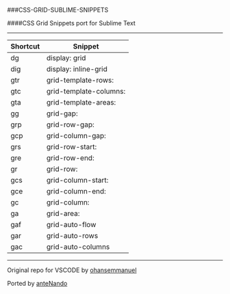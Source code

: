 ###CSS-GRID-SUBLIME-SNIPPETS

####CSS Grid Snippets port for Sublime Text

---

| Shortcut | Snippet                |
|----------|------------------------|
| dg       | display: grid          |
| dig      | display: inline-grid   |
| gtr      | grid-template-rows:    |
| gtc      | grid-template-columns: |
| gta      | grid-template-areas:   |
| gg       | grid-gap:              |
| grp      | grid-row-gap:          |
| gcp      | grid-column-gap:       |
| grs      | grid-row-start:        |
| gre      | grid-row-end:          |
| gr       | grid-row:              |
| gcs      | grid-column-start:     |
| gce      | grid-column-end:       |
| gc       | grid-column:           |
| ga       | grid-area:             |
| gaf      | grid-auto-flow         |
| gar      | grid-auto-rows         |
| gac      | grid-auto-columns      |


---

Original repo for VSCODE by [ohansemmanuel](https://github.com/ohansemmanuel/css-grid-snippets)

Ported by [anteNando](https://antenando.com?utm_source=github)